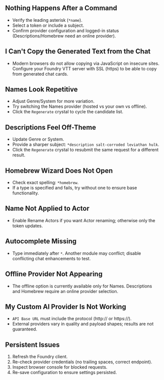 ## Nothing Happens After a Command
- Verify the leading asterisk (`*name`).
- Select a token or include a subject.
- Confirm provider configuration and logged-in status (Descriptions/Homebrew need an online provider).

## I Can't Copy the Generated Text from the Chat
- Modern browsers do not allow copying via JavaScript on insecure sites. Configure your Foundry VTT server with SSL (https) to be able to copy from generated chat cards.

## Names Look Repetitive
- Adjust Genre/System for more variation.
- Try switching the Names provider (hosted vs your own vs offline).
- Click the `Regenerate` crystal to cycle the candidate list.

## Descriptions Feel Off-Theme
- Update Genre or System.
- Provide a sharper subject: `*description salt-corroded leviathan hulk`.
- Click the `Regenerate` crystal to resubmit the same request for a different result.

## Homebrew Wizard Does Not Open
- Check exact spelling: `*homebrew`.
- If a type is specified and fails, try without one to ensure base functionality.

## Name Not Applied to Actor
- Enable Rename Actors if you want Actor renaming; otherwise only the token updates.

## Autocomplete Missing
- Type immediately after `*`. Another module may conflict; disable conflicting chat enhancements to test.

## Offline Provider Not Appearing
- The offline option is currently available only for Names. Descriptions and Homebrew require an online provider selection.

## My Custom AI Provider Is Not Working
- `API Base URL` must include the protocol (http:// or https://).
- External providers vary in quality and payload shapes; results are not guaranteed.

## Persistent Issues
1. Refresh the Foundry client.
2. Re-check provider credentials (no trailing spaces, correct endpoint).
3. Inspect browser console for blocked requests.
4. Re-save configuration to ensure settings persisted.
